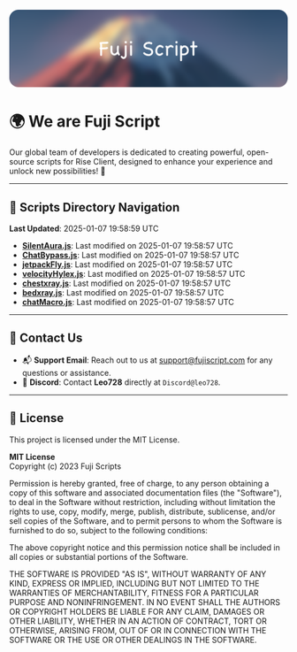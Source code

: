 ![Banner](.github/b.webp)

# 🌍 **We are Fuji Script**

Our global team of developers is dedicated to creating powerful, open-source scripts for Rise Client, designed to enhance your experience and unlock new possibilities! 🌟

---
<!-- SCRIPTS_NAVIGATION_START -->
## 📂 **Scripts Directory Navigation**

**Last Updated**: 2025-01-07 19:58:59 UTC

- **[SilentAura.js](scripts/SilentAura.js)**: Last modified on 2025-01-07 19:58:57 UTC
- **[ChatBypass.js](scripts/ChatBypass.js)**: Last modified on 2025-01-07 19:58:57 UTC
- **[jetpackFly.js](scripts/jetpackFly.js)**: Last modified on 2025-01-07 19:58:57 UTC
- **[velocityHylex.js](scripts/velocityHylex.js)**: Last modified on 2025-01-07 19:58:57 UTC
- **[chestxray.js](scripts/chestxray.js)**: Last modified on 2025-01-07 19:58:57 UTC
- **[bedxray.js](scripts/bedxray.js)**: Last modified on 2025-01-07 19:58:57 UTC
- **[chatMacro.js](scripts/chatMacro.js)**: Last modified on 2025-01-07 19:58:57 UTC

<!-- SCRIPTS_NAVIGATION_END -->

---

## 💬 **Contact Us**  
- 📬 **Support Email**: Reach out to us at [support@fujiscript.com](mailto:support@fujiscript.com) for any questions or assistance.  
- 💬 **Discord**: Contact **Leo728** directly at `Discord@leo728`.

---

## 📜 **License**

This project is licensed under the MIT License.  

**MIT License**  
Copyright (c) 2023 Fuji Scripts  

Permission is hereby granted, free of charge, to any person obtaining a copy of this software and associated documentation files (the "Software"), to deal in the Software without restriction, including without limitation the rights to use, copy, modify, merge, publish, distribute, sublicense, and/or sell copies of the Software, and to permit persons to whom the Software is furnished to do so, subject to the following conditions:  

The above copyright notice and this permission notice shall be included in all copies or substantial portions of the Software.  

THE SOFTWARE IS PROVIDED "AS IS", WITHOUT WARRANTY OF ANY KIND, EXPRESS OR IMPLIED, INCLUDING BUT NOT LIMITED TO THE WARRANTIES OF MERCHANTABILITY, FITNESS FOR A PARTICULAR PURPOSE AND NONINFRINGEMENT. IN NO EVENT SHALL THE AUTHORS OR COPYRIGHT HOLDERS BE LIABLE FOR ANY CLAIM, DAMAGES OR OTHER LIABILITY, WHETHER IN AN ACTION OF CONTRACT, TORT OR OTHERWISE, ARISING FROM, OUT OF OR IN CONNECTION WITH THE SOFTWARE OR THE USE OR OTHER DEALINGS IN THE SOFTWARE.  
